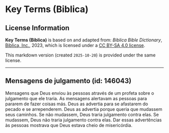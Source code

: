 # Key Terms (Biblica)

## License Information

**Key Terms (Biblica)** is based on and adapted from: _Biblica Bible Dictionary_, [Biblica, Inc.](https://www.biblica.com/), 2023, which is licensed under a [CC BY-SA 4.0 license](https://creativecommons.org/licenses/by-sa/4.0/legalcode.en).

This markdown version (created `2025-10-20`) is provided under the same license.



--------------------------------

## Mensagens de julgamento (id: 146043)

Mensagens que Deus enviou às pessoas através de um profeta sobre o julgamento que ele traria. As mensagens alertavam as pessoas para pararem de fazer coisas más. Deus as advertia para se afastarem do pecado e se arrependerem. Deus as advertia porque queria que mudassem seus caminhos. Se não mudassem, Deus traria julgamento contra elas. Se mudassem, Deus não traria julgamento contra elas. Dar essas advertências às pessoas mostrava que Deus estava cheio de misericórdia.


